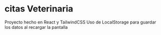 ﻿# citas Veterinaria
  Proyecto hecho en React y TailwindCSS
  Uso de LocalStorage para guardar los datos al recargar la pantalla
